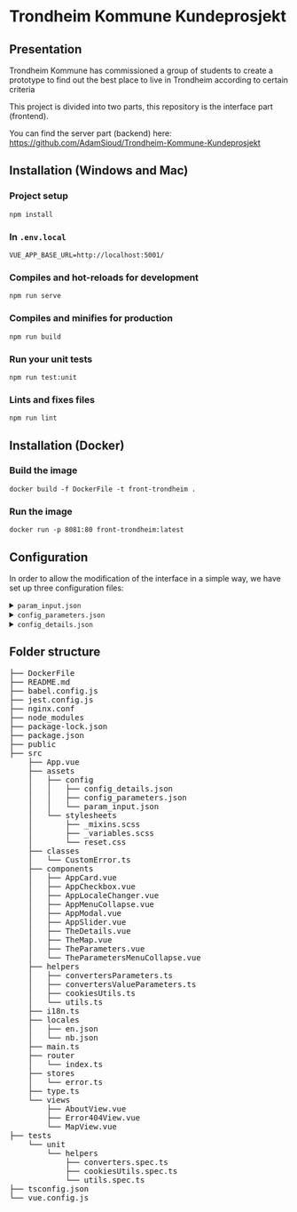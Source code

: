# Trondheim Kommune Kundeprosjekt

## Presentation

Trondheim Kommune has commissioned a group of students to create a prototype to find out the best place to live in
Trondheim according to certain criteria

This project is divided into two parts, this repository is the interface part (frontend).

You can find the server part (backend) here: https://github.com/AdamSioud/Trondheim-Kommune-Kundeprosjekt

## Installation (Windows and Mac)

### Project setup

```
npm install
```

### In ``.env.local``

```
VUE_APP_BASE_URL=http://localhost:5001/
```

### Compiles and hot-reloads for development

```
npm run serve
```

### Compiles and minifies for production

```
npm run build
```

### Run your unit tests

```
npm run test:unit
```

### Lints and fixes files

```
npm run lint
```

## Installation (Docker)

### Build the image

```
docker build -f DockerFile -t front-trondheim .
```

### Run the image

```
docker run -p 8081:80 front-trondheim:latest 
```

## Configuration

In order to allow the modification of the interface in a simple way, we have set up three configuration files:

<details>
<summary><code>param_input.json</code></summary>

This file is located [``/src/assets/config/param_input.json``](/src/assets/config/param_input.json)

In this file, you can find the default configuration of the parameters
</details>

<details>
<summary><code>config_parameters.json</code></summary>

This file is located [``/src/assets/config/config_parameters.json``](/src/assets/config/config_parameters.json)

In this file you can find the configuration for administering the parameters interface.
It is here that we will define the type of inputs, the menus and others.

In [``/src/type.ts``](/src/type.ts) we can find the type ``ConfigParameters`` which describes the structure of the file
</details>

<details>
<summary><code>config_details.json</code></summary>

This file is located [``/src/assets/config/config_details.json``](/src/assets/config/config_details.json)

In this file, we can find the configuration to manage the details interface.
It is here that we will define how to take into account the results of the server and how to display the diagrams

In [``/src/type.ts``](/src/type.ts) we can find the type `ConfigDetails` which describes the structure of the file
</details>

## Folder structure

<pre>
├── DockerFile
├── README.md
├── babel.config.js
├── jest.config.js
├── nginx.conf
├── node_modules
├── package-lock.json
├── package.json
├── public
├── src
    ├── App.vue
    ├── assets
    │   ├── config
    │   │   ├── config_details.json
    │   │   ├── config_parameters.json
    │   │   └── param_input.json
    │   └── stylesheets
    │       ├── _mixins.scss
    │       ├── _variables.scss
    │       └── reset.css
    ├── classes
    │   └── CustomError.ts
    ├── components
    │   ├── AppCard.vue
    │   ├── AppCheckbox.vue
    │   ├── AppLocaleChanger.vue
    │   ├── AppMenuCollapse.vue
    │   ├── AppModal.vue
    │   ├── AppSlider.vue
    │   ├── TheDetails.vue
    │   ├── TheMap.vue
    │   ├── TheParameters.vue
    │   └── TheParametersMenuCollapse.vue
    ├── helpers
    │   ├── convertersParameters.ts
    │   ├── convertersValueParameters.ts
    │   ├── cookiesUtils.ts
    │   └── utils.ts
    ├── i18n.ts
    ├── locales
    │   ├── en.json
    │   └── nb.json
    ├── main.ts
    ├── router
    │   └── index.ts
    ├── stores
    │   └── error.ts
    ├── type.ts
    └── views
        ├── AboutView.vue
        ├── Error404View.vue
        └── MapView.vue
├── tests
    └── unit
        └── helpers
            ├── converters.spec.ts
            ├── cookiesUtils.spec.ts
            └── utils.spec.ts
├── tsconfig.json
└── vue.config.js
</pre>
